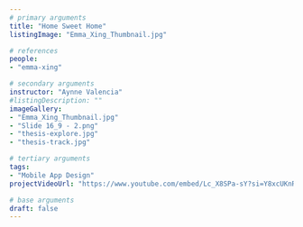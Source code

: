```yaml
---
# primary arguments
title: "Home Sweet Home"
listingImage: "Emma_Xing_Thumbnail.jpg"

# references
people:
- "emma-xing"

# secondary arguments
instructor: "Aynne Valencia"
#listingDescription: ""
imageGallery:
- "Emma_Xing_Thumbnail.jpg"
- "Slide 16_9 - 2.png"
- "thesis-explore.jpg"
- "thesis-track.jpg"

# tertiary arguments
tags:
- "Mobile App Design"
projectVideoUrl: "https://www.youtube.com/embed/Lc_X8SPa-sY?si=Y8xcUKnRjnHCNDfn"

# base arguments
draft: false
---
```

